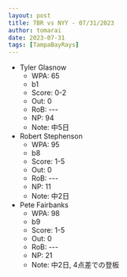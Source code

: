 ```yaml
---
layout: post
title: TBR vs NYY - 07/31/2023
author: tomarai
date: 2023-07-31
tags: [TampaBayRays]
---
```


* Tyler Glasnow
	- WPA: 65
	- b1
	- Score: 0-2
	- Out: 0
	- RoB: ---
	- NP: 94
	- Note: 中5日
* Robert Stephenson
	- WPA: 95
	- b8
	- Score: 1-5
	- Out: 0
	- RoB: ---
	- NP: 11
	- Note: 中2日
* Pete Fairbanks
	- WPA: 98
	- b9
	- Score: 1-5
	- Out: 0
	- RoB: ---
	- NP: 21
	- Note: 中2日, 4点差での登板

